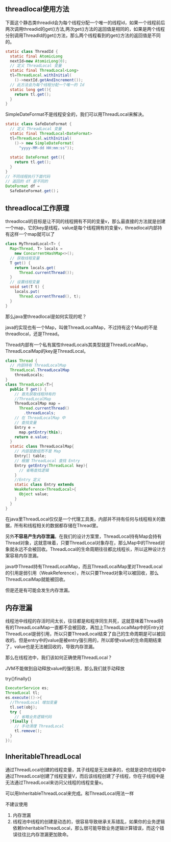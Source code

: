 ## threadlocal使用方法

下面这个静态类threadid会为每个线程分配一个唯一的线程id，如果一个线程前后两次调用threadid的get()方法,两次get()方法的返回值是相同的，如果是两个线程分别调用ThreadId的get()方法，那么两个线程看到的get()方法的返回值是不同的。

```java
static class ThreadId {
  static final AtomicLong 
  nextId=new AtomicLong(0);
  // 定义 ThreadLocal 变量
  static final ThreadLocal<Long> 
  tl=ThreadLocal.withInitial(
    ()->nextId.getAndIncrement());
  // 此方法会为每个线程分配一个唯一的 Id
  static long get(){
    return tl.get();
  }
}

```

SimpleDateFormat不是线程安全的，我们可以用ThreadLocal来解决。

```java
static class SafeDateFormat {
  // 定义 ThreadLocal 变量
  static final ThreadLocal<DateFormat>
  tl=ThreadLocal.withInitial(
    ()-> new SimpleDateFormat(
      "yyyy-MM-dd HH:mm:ss"));
      
  static DateFormat get(){
    return tl.get();
  }
}
// 不同线程执行下面代码
// 返回的 df 是不同的
DateFormat df =
  SafeDateFormat.get()；

```

## threadlocal工作原理

threadlocal的目标是让不同的线程拥有不同的变量v，那么最直接的方法就是创建一个map，它的key是线程，value是每个线程拥有的变量v，threadlocal内部持有这样一个map就可以了

```java
class MyThreadLocal<T> {
  Map<Thread, T> locals = 
    new ConcurrentHashMap<>();
  // 获取线程变量  
  T get() {
    return locals.get(
      Thread.currentThread());
  }
  // 设置线程变量
  void set(T t) {
    locals.put(
      Thread.currentThread(), t);
  }
}

```

那么java里threadlocal是如何实现的呢？

java的实现也有一个Map，叫做ThreadLocalMap，不过持有这个Map的不是threadlocal，还是Thread。

Thread内部有一个私有属性threadLocals其类型就是ThreadLocalMap，ThreadLocalMap的key是ThreadLocal。

```java
class Thread {
  // 内部持有 ThreadLocalMap
  ThreadLocal.ThreadLocalMap 
    threadLocals;
}
class ThreadLocal<T>{
  public T get() {
    // 首先获取线程持有的
    //ThreadLocalMap
    ThreadLocalMap map =
      Thread.currentThread()
        .threadLocals;
    // 在 ThreadLocalMap 中
    // 查找变量
    Entry e = 
      map.getEntry(this);
    return e.value;  
  }
  static class ThreadLocalMap{
    // 内部是数组而不是 Map
    Entry[] table;
    // 根据 ThreadLocal 查找 Entry
    Entry getEntry(ThreadLocal key){
      // 省略查找逻辑
    }
    //Entry 定义
    static class Entry extends
    WeakReference<ThreadLocal>{
      Object value;
    }
  }
}

```

在java里ThreadLocal仅仅是一个代理工具类，内部并不持有任何与线程相关的数据，所有和线程相关的数据都存储在Thread里。

另外**不容易产生内存泄漏**。在我们的设计方案里，ThreadLocal持有Map会持有Thread对象，这就意味着，只要ThreadLocal对象存在，那么Map中的Thread对象就永远不会被回收。ThreadLocal的生命周期往往都比线程长，所以这种设计方案容易内存泄漏。

java中Thread持有ThreadLocalMap，而且ThreadLocalMap里对ThreadLocal的引用是弱引用（WeakReference），所以只要Thread对象可以被回收，那么ThreadLocalMap就能被回收。

但是还是有可能会发生内存泄漏。

## 内存泄漏

线程池中线程的存活时间太长，往往都是和程序同生共死，这就意味着Thread持有的ThreadLocalMap一直都不会被回收，再加上ThreadLocalMap中的Entry对ThreadLocal是弱引用，所以只要ThreadLocal结束了自己的生命周期是可以被回收的。但是entry中的value是被entry强引用的，所以即使value的生命周期结束了，value也是无法被回收的，导致内存泄漏。

那么在线程池中，我们该如何正确使用ThreadLocal？

JVM不能做到自动释放value的强引用，那么我们就手动释放

try{}finally{}

```java
ExecutorService es;
ThreadLocal tl;
es.execute(()->{
  //ThreadLocal 增加变量
  tl.set(obj);
  try {
    // 省略业务逻辑代码
  }finally {
    // 手动清理 ThreadLocal 
    tl.remove();
  }
});

```

## InheritableThreadLocal

通过ThreadLocal创建的线程变量，其子线程是无法继承的，也就是说你在线程中通过ThreadLocal创建了线程变量V，而后该线程创建了子线程，你在子线程中是无法通过ThreadLocal来访问父线程的线程变量v。

可以用InheritableThreadLocal来完成。和ThreadLocal用法一样

不建议使用

1. 内存泄漏
2. 线程池中线程的创建是动态的，很容易导致继承关系错乱，如果你的业务逻辑依赖InheritableThreadLocal，那么很可能导致业务逻辑计算错误，而这个错误往往比内存泄漏更加致命。

